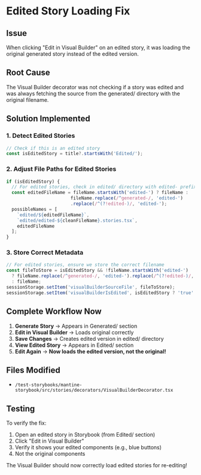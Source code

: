 # Edited Story Loading Fix

## Issue
When clicking "Edit in Visual Builder" on an edited story, it was loading the original generated story instead of the edited version.

## Root Cause
The Visual Builder decorator was not checking if a story was edited and was always fetching the source from the generated/ directory with the original filename.

## Solution Implemented

### 1. Detect Edited Stories
```typescript
// Check if this is an edited story
const isEditedStory = title?.startsWith('Edited/');
```

### 2. Adjust File Paths for Edited Stories
```typescript
if (isEditedStory) {
  // For edited stories, check in edited/ directory with edited- prefix
  const editedFileName = fileName.startsWith('edited-') ? fileName : 
                        fileName.replace(/^generated-/, 'edited-')
                        .replace(/^(?!edited-)/, 'edited-');
  possibleNames = [
    `edited/${editedFileName}`,
    `edited/edited-${cleanFileName}.stories.tsx`,
    editedFileName
  ];
}
```

### 3. Store Correct Metadata
```typescript
// For edited stories, ensure we store the correct filename
const fileToStore = isEditedStory && !fileName.startsWith('edited-') 
  ? fileName.replace(/^generated-/, 'edited-').replace(/^(?!edited-)/, 'edited-')
  : fileName;
sessionStorage.setItem('visualBuilderSourceFile', fileToStore);
sessionStorage.setItem('visualBuilderIsEdited', isEditedStory ? 'true' : 'false');
```

## Complete Workflow Now

1. **Generate Story** → Appears in Generated/ section
2. **Edit in Visual Builder** → Loads original correctly
3. **Save Changes** → Creates edited version in edited/ directory
4. **View Edited Story** → Appears in Edited/ section
5. **Edit Again** → **Now loads the edited version, not the original!**

## Files Modified
- `/test-storybooks/mantine-storybook/src/stories/decorators/VisualBuilderDecorator.tsx`

## Testing
To verify the fix:
1. Open an edited story in Storybook (from Edited/ section)
2. Click "Edit in Visual Builder"
3. Verify it shows your edited components (e.g., blue buttons)
4. Not the original components

The Visual Builder should now correctly load edited stories for re-editing!